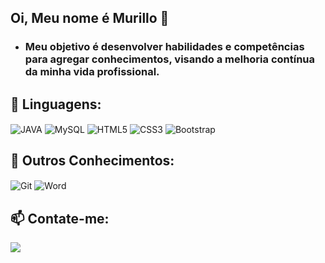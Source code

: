 ## Oi, Meu nome é Murillo 👋
- ### Meu objetivo é desenvolver habilidades e competências para agregar conhecimentos, visando a melhoria contínua da minha vida profissional.

## 🔧 Linguagens:
<div style = "display: inline_block">
  <img align="center" alt="JAVA"src="https://img.shields.io/badge/Java-ED8B00?style=for-the-badge&logo=openjdk&logoColor=white"/>
  <img align="center" alt="MySQL"src="https://img.shields.io/badge/MySQL-005C84?style=for-the-badge&logo=mysql&logoColor=white"/>
  <img align="center" alt="HTML5" src="https://img.shields.io/badge/HTML5-E34F26?style=for-the-badge&logo=html5&logoColor=white"/>
  <img align="center" alt="CSS3" src="https://img.shields.io/badge/CSS3-1572B6?style=for-the-badge&logo=css3&logoColor=white"/>
  <img align="center" alt="Bootstrap" src="https://img.shields.io/badge/Bootstrap-563D7C?style=for-the-badge&logo=bootstrap&logoColor=white"/>
</div>

## 🌱 Outros Conhecimentos:
<div style = "display: inline_block">
  <img align="center" alt="Git"src="https://img.shields.io/badge/GIT-E44C30?style=for-the-badge&logo=git&logoColor=white"/>
  <img align="center" alt="Word"src="https://img.shields.io/badge/Microsoft_Word-2B579A?style=for-the-badge&logo=microsoft-word&logoColor=white"/>
</div>

## 📫 Contate-me:
<div>
  <a href="https://www.linkedin.com/in/murillo-faria-471b3a219/" target="_blank"><img src="https://img.shields.io/badge/LinkedIn-0077B5?style=for-the-badge&logo=linkedin&logoColor=white" target="_blank"></a>
</div>
